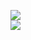 [![](https://img.shields.io/badge/Made%20With-Github%20Spray-lightgrey.svg?style=for-the-badge&logo=github)](https://github.com/Annihil/github-spray#10874)  
[![](https://i.imgur.com/2DrTn0Z.gif)](https://github.com/Annihil/github-spray)